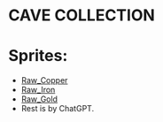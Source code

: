 # CAVE COLLECTION

# Sprites:
- [Raw_Copper](https://minecraft.fandom.com/wiki/Raw_Copper)
- [Raw_Iron](https://minecraft.fandom.com/wiki/Raw_Iron)
- [Raw_Gold](https://minecraft.fandom.com/wiki/Raw_Gold)
- Rest is by ChatGPT.
